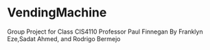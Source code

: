 # VendingMachine

Group Project for Class CIS4110 Professor Paul Finnegan 
By Franklyn Eze,Sadat Ahmed, and Rodrigo Bermejo
